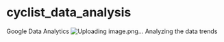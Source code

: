 # cyclist_data_analysis
Google Data Analytics
![Uploading image.png…]()
Analyzing the data trends 


